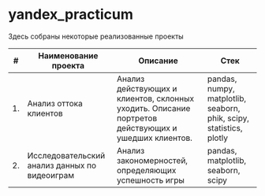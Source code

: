 # yandex_practicum

Здесь собраны некоторые реализованные проекты

| #    | Наименование проекта                | Описание                                                     | Стек                                                         |
| ---- | ------------------------------------------------------------ | ------------------------------------------------------------ | ------------------------------------------------------------ |
| 1.   | Анализ оттока клиентов | Анализ действующих и клиентов, склонных уходить. Описание портретов действующих и ушедших клиентов. | pandas, numpy, matplotlib, seaborn, phik, scipy, statistics, plotly      |
| 2.   | Исследовательский анализ данных по видеоиграм | Анализ закономерностей, определяющих успешность игры | pandas, matplotlib, seaborn, scipy |
